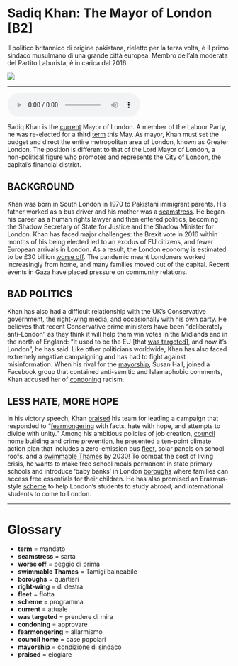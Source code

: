 # Sadiq Khan: The Mayor of London   [B2]

Il politico britannico di origine pakistana, rieletto per la terza volta, è il primo sindaco musulmano di una grande città europea. Membro dell’ala moderata del Partito Laburista, è in carica dal 2016.

![](Sadiq%20Khan%20The%20Mayor%20of%20London.jpg)

--------------

<div>
<audio controls autoplay>
    <source src="https:/raw.githubusercontent.com/dartie/speakup/main/2024-07/Sadiq%20Khan%20The%20Mayor%20of%20London.mp3" type="audio/mpeg">
</audio>
</div>


Sadiq Khan is the [current](## "attuale") Mayor of London. A member of the Labour Party, he was re-elected for a third [term](## "mandato") this May. As mayor, Khan must set the budget and direct the entire metropolitan area of London, known as Greater London. The position is different to that of the Lord Mayor of London, a non-political figure who promotes and represents the City of London, the capital’s financial district.   

## BACKGROUND
Khan was born in South London in 1970 to Pakistani immigrant parents. His father worked as a bus driver and his mother was a [seamstress](## "sarta"). He began his career as a human rights lawyer and then entered politics, becoming the Shadow Secretary of State for Justice and the Shadow Minister for London.
Khan has faced major challenges: the Brexit vote in 2016 within months of his being elected led to an exodus of EU citizens, and fewer European arrivals in London. As a result, the London economy is estimated to be £30 billion [worse off](## "peggio di prima"). The pandemic meant Londoners worked increasingly from home, and many families moved out of the capital. Recent events in Gaza have placed pressure on community relations.

## BAD POLITICS
Khan has also had a difficult relationship with the UK’s Conservative government, the [right-wing](## "di destra") media, and occasionally with his own party. He believes that recent Conservative prime ministers have been “deliberately anti-London” as they think it will help them win votes in the Midlands and in the north of England: “It used to be the EU [that [was targeted](## "prendere di mira")], and now it’s London”, he has said. Like other politicians worldwide, Khan has also faced extremely negative campaigning and has had to fight against misinformation. When his rival for the [mayorship](## "condizione di sindaco"), Susan Hall, joined a Facebook group that contained anti-semitic and Islamaphobic comments, Khan accused her of [condoning](## "approvare") racism. 

## LESS HATE, MORE HOPE
In his victory speech, Khan [praised](## "elogiare") his team for leading a campaign that responded to “[fearmongering](## "allarmismo") with facts, hate with hope, and attempts to divide with unity.” Among his ambitious policies of job creation, [council home](## "case popolari") building and crime prevention, he presented a ten-point climate action plan that includes a zero-emission bus [fleet](## "flotta"), solar panels on school roofs, and a [swimmable Thames](## "Tamigi balneabile") by 2030! To combat the cost of living crisis, he wants to make free school meals permanent in state primary schools and introduce ‘baby banks’ in London [boroughs](## "quartieri") where families can access free essentials for their children. He has also promised an Erasmus-style [scheme](## "programma") to help London’s students to study abroad, and international students to come to London.  

--------------

<div style = "display:block; clear:both; page-break-after:always;"></div>

# Glossary
* **term** = mandato
* **seamstress** = sarta
* **worse off** = peggio di prima
* **swimmable Thames** = Tamigi balneabile
* **boroughs** = quartieri
* **right-wing** = di destra
* **fleet** = flotta
* **scheme** = programma
* **current** = attuale
* **was targeted** = prendere di mira
* **condoning** = approvare
* **fearmongering** = allarmismo
* **council home** = case popolari
* **mayorship** = condizione di sindaco
* **praised** = elogiare

